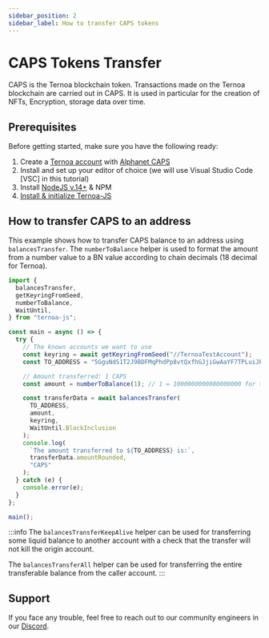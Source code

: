 ```yaml
---
sidebar_position: 2
sidebar_label: How to transfer CAPS tokens
---
```


# CAPS Tokens Transfer

CAPS is the Ternoa blockchain token. Transactions made on the Ternoa blockchain are carried out in CAPS. It is used in particular for the creation of NFTs, Encryption, storage data over time.

## Prerequisites

Before getting started, make sure you have the following ready:

1. Create a [Ternoa account](/for-developers/get-started/create-account) with [Alphanet CAPS](/for-developers/get-started/create-account#step-2-get-some-free-test-caps-tokens)
2. Install and set up your editor of choice (we will use Visual Studio Code [VSC] in this tutorial)
3. Install [NodeJS v.14+](https://nodejs.org/en/download/) & NPM
4. [Install & initialize Ternoa-JS](/for-developers/get-started/install-ternoa-js)

## How to transfer CAPS to an address

This example shows how to transfer CAPS balance to an address using `balancesTransfer`. The `numberToBalance` helper is used to format the amount from a number value to a BN value according to chain decimals (18 decimal for Ternoa).

```typescript showLineNumbers
import {
  balancesTransfer,
  getKeyringFromSeed,
  numberToBalance,
  WaitUntil,
} from "ternoa-js";

const main = async () => {
  try {
    // The known accounts we want to use
    const keyring = await getKeyringFromSeed("//TernoaTestAccount");
    const TO_ADDRESS = "5GguNdS1T2J9BDFMqPhdPp8vtQxfhGJjiGwAaYF7TPLuiJPs";

    // Amount transferred: 1 CAPS
    const amount = numberToBalance(1); // 1 = 1000000000000000000 for the Ternoa blockchain

    const transferData = await balancesTransfer(
      TO_ADDRESS,
      amount,
      keyring,
      WaitUntil.BlockInclusion
    );
    console.log(
      `The amount transferred to ${TO_ADDRESS} is:`,
      transferData.amountRounded,
      "CAPS"
    );
  } catch (e) {
    console.error(e);
  }
};

main();
```

:::info
The `balancesTransferKeepAlive` helper can be used for transferring some liquid balance to another account with a check that the transfer will not kill the origin account.

The `balancesTransferAll` helper can be used for transferring the entire transferable balance from the caller account.
:::

## Support

If you face any trouble, feel free to reach out to our community engineers in our [Discord](https://discord.gg/fUmBkPpnRu).
